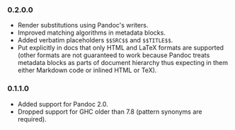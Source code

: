 ### 0.2.0.0

- Render substitutions using Pandoc's writers.
- Improved matching algorithms in metadata blocks.
- Added verbatim placeholders `$$SRC$$` and `$$TITLE$$`.
- Put explicitly in docs that only HTML and LaTeX formats are supported (other
  formats are not guaranteed to work because Pandoc treats metadata blocks as
  parts of document hierarchy thus expecting in them either Markdown code or
  inlined HTML or TeX).

### 0.1.1.0

- Added support for Pandoc 2.0.
- Dropped support for GHC older than 7.8 (pattern synonyms are required).

